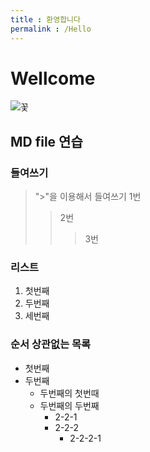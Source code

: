 ```yaml
---
title : 환영합니다
permalink : /Hello
---
```


# Wellcome

![꽃](https://cdn.pixabay.com/photo/2020/04/21/06/41/flower-5071405_1280.jpg)

## MD file 연습

### 들여쓰기
> ">"을 이용해서 들여쓰기 1번
>> 2번
>>> 3번

### 리스트
1. 첫번째
2. 두번째
3. 세번째

### 순서 상관없는 목록
* 첫번째
* 두번째
  * 두번째의 첫번때
  * 두번째의 두번째
    * 2-2-1
    * 2-2-2
      * 2-2-2-1

